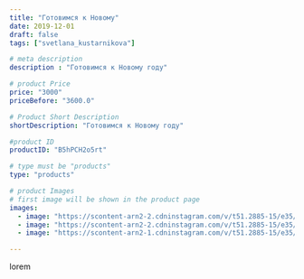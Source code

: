 ```yaml
---
title: "Готовимся к Новому"
date: 2019-12-01
draft: false
tags: ["svetlana_kustarnikova"]

# meta description
description : "Готовимся к Новому году"

# product Price
price: "3000"
priceBefore: "3600.0"

# Product Short Description
shortDescription: "Готовимся к Новому году"

#product ID
productID: "B5hPCH2o5rt"

# type must be "products"
type: "products"

# product Images
# first image will be shown in the product page
images:
  - image: "https://scontent-arn2-2.cdninstagram.com/v/t51.2885-15/e35/75554052_557880288382841_5447093467228874324_n.jpg?se=7&tp=1&_nc_ht=scontent-arn2-2.cdninstagram.com&_nc_cat=105&_nc_ohc=YruBCPR5fqYAX98TpW3&oh=97ade699108d45846855e2feed961d2d&oe=606D57B9&ig_cache_key=MjE4OTA5Njk5OTcxOTA5NDk5OQ%3D%3D.2"
  - image: "https://scontent-arn2-2.cdninstagram.com/v/t51.2885-15/e35/69503764_1002593773443228_8514681736635466700_n.jpg?se=8&tp=1&_nc_ht=scontent-arn2-2.cdninstagram.com&_nc_cat=100&_nc_ohc=d6506wZV6uYAX9q1_Ak&oh=11edad97d7b595c824ac9b7e1dfec5de&oe=6069F2A1&ig_cache_key=MjE4OTA5Njk5OTcwMjI0Nzg2Mg%3D%3D.2"
  - image: "https://scontent-arn2-1.cdninstagram.com/v/t51.2885-15/e35/75234556_3413043548770701_5335711533101785235_n.jpg?se=8&tp=1&_nc_ht=scontent-arn2-1.cdninstagram.com&_nc_cat=109&_nc_ohc=y9rjJOU9q0oAX84a1ZL&oh=cd8e47e87ccf750bb1209dac61fa0185&oe=606AA4D1&ig_cache_key=MjE4OTA5Njk5OTcyNzUwNTc3Ng%3D%3D.2"

---
```

lorem
